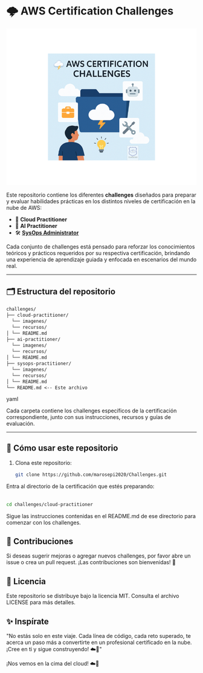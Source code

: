 # 🌩️ AWS Certification Challenges

![Banner](./imagenes/banner_challenges_804x661px.png)

Este repositorio contiene los diferentes **challenges** diseñados para preparar y evaluar habilidades prácticas en los distintos niveles de certificación en la nube de AWS:

- 🧰 **Cloud Practitioner**
- 🤖 **AI Practitioner**
- 🛠️ **[SysOps Administrator](https://github.com/marosepi2020/Challenges/tree/main/AWS%20Certified%20SysOps%20Administrator%20Associate)**

Cada conjunto de challenges está pensado para reforzar los conocimientos teóricos y prácticos requeridos por su respectiva certificación, brindando una experiencia de aprendizaje guiada y enfocada en escenarios del mundo real.

---

## 🗂️ Estructura del repositorio
```
challenges/
├── cloud-practitioner/
  └── imagenes/
  └── recursos/
│ └── README.md
├── ai-practitioner/
  └── imagenes/
  └── recursos/
│ └── README.md
├── sysops-practitioner/
  └── imagenes/
  └── recursos/
│ └── README.md
└── README.md <-- Este archivo
```

yaml

Cada carpeta contiene los challenges específicos de la certificación correspondiente, junto con sus instrucciones, recursos y guías de evaluación.

---

## 🚀 Cómo usar este repositorio

1. Clona este repositorio:
   ```bash
   git clone https://github.com/marosepi2020/Challenges.git
   ```

Entra al directorio de la certificación que estés preparando:

```bash

cd challenges/cloud-practitioner
```

Sigue las instrucciones contenidas en el README.md de ese directorio para comenzar con los challenges.

## 🤝 Contribuciones

Si deseas sugerir mejoras o agregar nuevos challenges, por favor abre un issue o crea un pull request. ¡Las contribuciones son bienvenidas! 🙌

## 📄 Licencia

Este repositorio se distribuye bajo la licencia MIT. Consulta el archivo LICENSE para más detalles.

## ✨ Inspírate

"No estás solo en este viaje. Cada línea de código, cada reto superado, te acerca un paso más a convertirte en un profesional certificado en la nube. ¡Cree en ti y sigue construyendo! ☁️💪"

¡Nos vemos en la cima del cloud! ☁️🚀